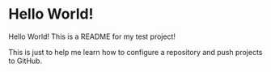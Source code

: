 # Hello World!

Hello World! This is a README for my test project!

This is just to help me learn how to configure a repository and push projects to GitHub.